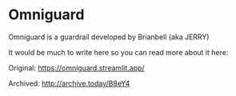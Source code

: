# Omniguard
Omniguard is a guardrail developed by Brianbell (aka JERRY)

It would be much to write here so you can read more about it here:

Original:
https://omniguard.streamlit.app/

Archived:
http://archive.today/B8eY4
